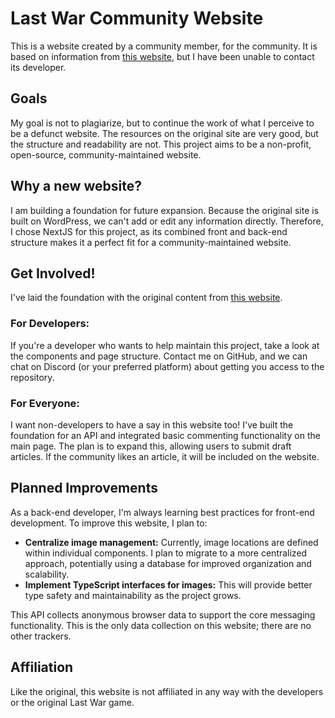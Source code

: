 <h1>Last War Community Website</h1>

<p>This is a website created by a community member, for the community. It is based on information from <a href="https://www.lastwartutorial.com/">this website</a>, but I have been unable to contact its developer.</p>

<h2>Goals</h2>

<p>My goal is not to plagiarize, but to continue the work of what I perceive to be a defunct website. The resources on the original site are very good, but the structure and readability are not. This project aims to be a non-profit, open-source, community-maintained website.</p>

<h2>Why a new website?</h2>
<p>I am building a foundation for future expansion. Because the original site is built on WordPress, we can't add or edit any information directly. Therefore, I chose NextJS for this project, as its combined front and back-end structure makes it a perfect fit for a community-maintained website.</p>

<h2>Get Involved!</h2>

<p>I've laid the foundation with the original content from <a href="https://www.lastwartutorial.com/">this website</a>. </p>

<h3>For Developers:</h3>
<p> If you're a developer who wants to help maintain this project, take a look at the components and page structure. Contact me on GitHub, and we can chat on Discord (or your preferred platform) about getting you access to the repository.</p>

<h3>For Everyone:</h3>
<p>I want non-developers to have a say in this website too! I've built the foundation for an API and integrated basic commenting functionality on the main page. The plan is to expand this, allowing users to submit draft articles. If the community likes an article, it will be included on the website.</p>

<h2>Planned Improvements</h2>

<p>As a back-end developer, I'm always learning best practices for front-end development.  To improve this website, I plan to:</p>

<ul>
  <li><strong>Centralize image management:</strong> Currently, image locations are defined within individual components. I plan to migrate to a more centralized approach, potentially using a database for improved organization and scalability.</li>
  <li><strong>Implement TypeScript interfaces for images:</strong> This will provide better type safety and maintainability as the project grows.</li>
</ul>

<p>This API collects anonymous browser data to support the core messaging functionality.  This is the only data collection on this website; there are no other trackers.</p>

<h2>Affiliation</h2>

<p>Like the original, this website is not affiliated in any way with the developers or the original Last War game.</p>
